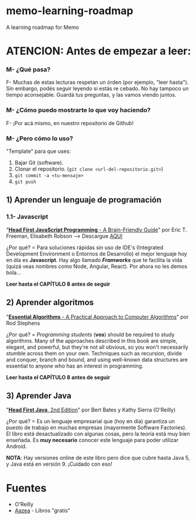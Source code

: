 # memo-learning-roadmap

A learning roadmap for Memo

# **ATENCION**: Antes de empezar a leer:
### M- ¿Qué pasa?
F- Muchas de estas lecturas respetan un órden (por ejemplo, "leer hasta"). Sin embargo, podés seguir leyendo si estás re cebado. No hay tampoco un tiempo aconsejable. Guardá tus preguntas, y las vamos viendo juntos.
### M- ¿Cómo puedo mostrarte lo que voy haciendo?
F- ¡Por acá mismo, en nuestro repositorio de Github!
### M- ¿Pero cómo lo uso?
"Template" para que uses:
1) Bajar Git (software).
2) Clonar el repositorio. (`git clone <url-del-repositorio.git>`)
3) `git commit -a <tu-mensaje>`
4) `git push`


## 1) Aprender un lenguaje de programación
### 1.1- Javascript
"[**Head First JavaScript Programming** - A Brain-Friendly Guide](http://shop.oreilly.com/product/0636920027065.do)" por Eric T. Freeman, Elisabeth Robson --> Descargue [AQUI](https://drive.google.com/open?id=0B1vSoVf1KxRuWFluZ2NEM1NqVVU)

¿Por qué? = Para soluciones rápidas sin uso de IDE's (Integrated Development Environment o Entornos de Desarrollo) el mejor lenguaje hoy en día es **Javascript**. Hay algo llamado **_Framworks_** que te facilita la vida (quizá veas nombres como Node, Angular, React). Por ahora no les demos bola...

**Leer hasta el CAPÍTULO 8 antes de seguir**


## 2) Aprender algoritmos
"[**Essential Algorithms** - A Practical Approach to Computer Algorithms](http://shop.oreilly.com/product/9781118612101.do)" por Rod Stephens

¿Por qué? = _Programming students_ (**vos**) should be required to study algorithms. Many of the approaches described in this book are simple, elegant, and powerful, but they're not all obvious, so you won't necessarily stumble across them on your own. Techniques such as recursion, divide and conquer, branch and bound, and using well-known data structures are essential to anyone who has an interest in programming.

**Leer hasta el CAPÍTULO 8 antes de seguir**

## 3) Aprender Java
"[**Head First Java**, 2nd Edition](http://shop.oreilly.com/product/9780596009205.do)" por Bert Bates y Kathy Sierra (O'Reilly)

¿Por qué? = Es un lenguaje empresarial que (hoy en día) garantiza un puesto de trabajo en muchas empresas (mayormente Software Factories). El libro está desactualizado con algunas cosas, pero la teoría está muy bien enseñada. Es **muy necesario** conocer este lenguaje para poder utilizar Android.

**NOTA**: Hay versiones online de este libro pero dice que cubre hasta Java 5, y Java está en versión 9. ¡Cuidado con eso!


# Fuentes
- O'Reilly
- [Aazea](https://www.aazea.com) - Libros "gratis"




